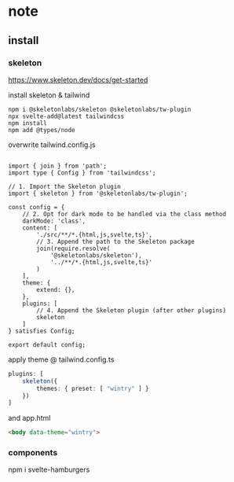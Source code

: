 # note

## install

### skeleton

https://www.skeleton.dev/docs/get-started

install skeleton & tailwind
```
npm i @skeletonlabs/skeleton @skeletonlabs/tw-plugin
npx svelte-add@latest tailwindcss
npm install
npm add @types/node

```

overwrite tailwind.config.js
```

import { join } from 'path';
import type { Config } from 'tailwindcss';

// 1. Import the Skeleton plugin
import { skeleton } from '@skeletonlabs/tw-plugin';

const config = {
	// 2. Opt for dark mode to be handled via the class method
	darkMode: 'class',
	content: [
		'./src/**/*.{html,js,svelte,ts}',
		// 3. Append the path to the Skeleton package
		join(require.resolve(
			'@skeletonlabs/skeleton'),
			'../**/*.{html,js,svelte,ts}'
		)
	],
	theme: {
		extend: {},
	},
	plugins: [
		// 4. Append the Skeleton plugin (after other plugins)
		skeleton
	]
} satisfies Config;

export default config;
```

apply theme @ tailwind.config.ts
```ts
plugins: [
	skeleton({
		themes: { preset: [ "wintry" ] }
	})
]
```

and app.html
```html
<body data-theme="wintry">
```

### components

npm i svelte-hamburgers


